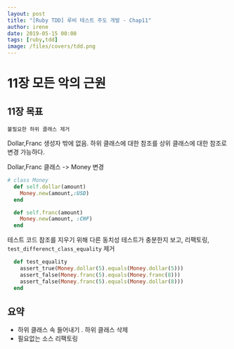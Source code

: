 ```yaml
---
layout: post
title: "[Ruby TDD] 루비 테스트 주도 개발 - Chap11"
author: irene
date: 2019-05-15 00:00
tags: [ruby,tdd]
image: /files/covers/tdd.png
---
```


# 11장 모든 악의 근원

## 11장 목표

    불필요한 하위 클래스 제거 

Dollar,Franc 생성자 밖에 없음. 하위 클래스에 대한 참조를 상위 클래스에 대한 참조로 변경 가능하다.

Dollar,Franc 클래스 -> Money 변경

```ruby
# class Money
  def self.dollar(amount)
    Money.new(amount,:USD)
  end

  def self.franc(amount)
    Money.new(amount, :CHF)
  end
```

테스트 코드 참조를 지우기 위해 다른 동치성 테스트가 충분한지 보고, 리팩토링, `test_differenct_class_equality` 제거 

```ruby
  def test_equality
    assert_true(Money.dollar(5).equals(Money.dollar(5)))
    assert_false(Money.franc(5).equals(Money.franc(8)))
    assert_false(Money.franc(5).equals(Money.dollar(8)))
  end
```

## 요약

- 하위 클래스 속 들어내기 . 하위 클래스 삭제 
- 필요없는 소스 리팩토링

